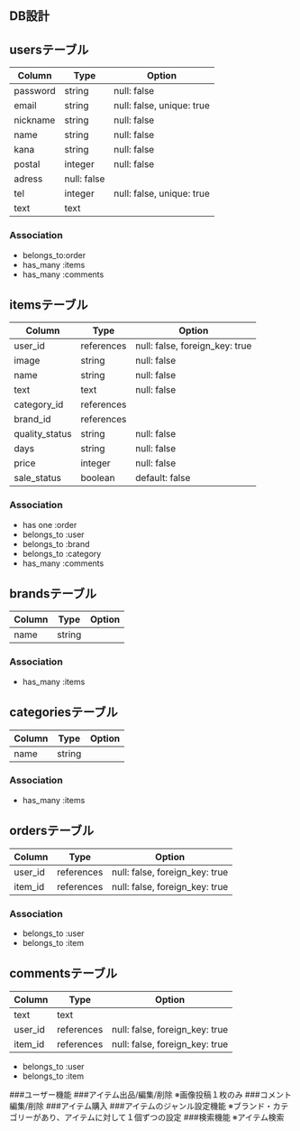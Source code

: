 ## DB設計

## usersテーブル
|Column|Type|Option|
|------|----|------|
|password|string|null: false|
|email|string|null: false, unique: true|
|nickname|string|null: false|
|name|string|null: false|
|kana|string|null: false|
|postal|integer|null: false|
|adress|null: false|
|tel|integer|null: false, unique: true|
|text|text|

### Association
- belongs_to:order
- has_many :items
- has_many :comments


## itemsテーブル
|Column|Type|Option|
|------|----|------|
|user_id|references|null: false, foreign_key: true|
|image|string|null: false|
|name|string|null: false|
|text|text|null: false|
|category_id|references|
|brand_id|references|
|quality_status|string|null: false|
|days|string|null: false|
|price|integer|null: false|
|sale_status|boolean|default: false|

### Association
- has one :order
- belongs_to :user
- belongs_to :brand
- belongs_to :category
- has_many :comments



## brandsテーブル
|Column|Type|Option|
|------|----|------|
|name|string|

### Association
- has_many :items


## categoriesテーブル
|Column|Type|Option|
|------|----|------|
|name|string|

### Association
- has_many :items


## ordersテーブル
|Column|Type|Option|
|------|----|------|
|user_id|references|null: false, foreign_key: true|
|item_id|references|null: false, foreign_key: true|


### Association
- belongs_to :user
- belongs_to :item


## commentsテーブル
|Column|Type|Option|
|------|----|------|
|text|text|
|user_id|references|null: false, foreign_key: true|
|item_id|references|null: false, foreign_key: true|

- belongs_to :user
- belongs_to :item



###ユーザー機能
###アイテム出品/編集/削除
※画像投稿１枚のみ
###コメント編集/削除
###アイテム購入
###アイテムのジャンル設定機能
※ブランド・カテゴリーがあり、アイテムに対して１個ずつの設定
###検索機能
※アイテム検索
